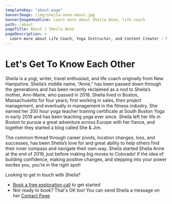 ```yaml
---
templateKey: "about-page"
bannerImage: /img/sheila-anne-about.jpg
bannerImageHeadline: Learn more about Sheila Anne, life coach
path: /about
pageTitle: About | Sheila Anne
pageDescription: >
  Learn more about Life Coach, Yoga Instructor, and Content Creator - Sheila Anne Murray
---
```


# Let's Get To Know Each Other

Sheila is a yogi, writer, travel enthusiast, and life coach originally from New Hampshire. Sheila’s middle name, “Anne,” has been passed down through the generations and has been recently reclaimed as a nod to Sheila’s mother, Ann-Marie, who passed in 2018. Sheila lived in Boston, Massachusetts for four years; first working in sales, then project management, and eventually in management in the fitness industry. She earned her 200 hour yoga teacher training certificate at South Boston Yoga in early 2019 and has been teaching yoga ever since. Sheila left her life in Boston to pursue a great adventure across Europe with her fiance, and together they started a blog called She & Jim.

The common thread through career pivots, location changes, loss, and successes, has been Sheila’s love for and great ability to help others find their inner compass and navigate their own way. Sheila started Sheila Anne at the end of 2019, just before making big moves to Colorado! If the idea of building confidence, making positive changes, and stepping into your power excites you, you’re in the right spot!

Looking to get in touch with Sheila?

- [Book a free exploration call](/book/) to get started
- Not ready to book? That's OK too! You can send Sheila a message on her [Contact Page](/contact/)
